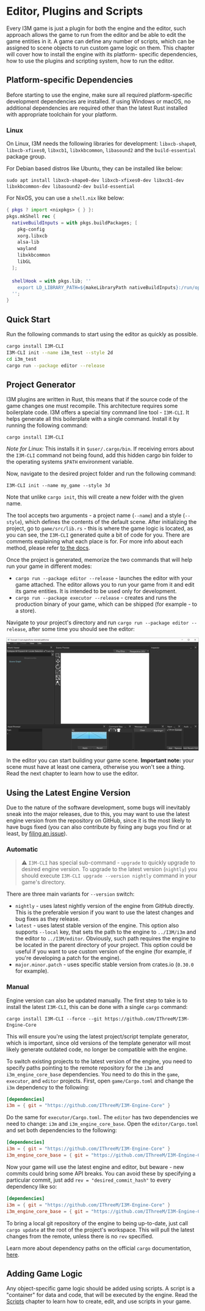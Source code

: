 # Editor, Plugins and Scripts

Every I3M game is just a plugin for both the engine and the editor, such approach allows the game to run from the
editor and be able to edit the game entities in it. A game can define any number of scripts, which can be assigned
to scene objects to run custom game logic on them. This chapter will cover how to install the engine with its platform-
specific dependencies, how to use the plugins and scripting system, how to run the editor.


## Platform-specific Dependencies

Before starting to use the engine, make sure all required platform-specific development dependencies are installed. If
using Windows or macOS, no additional dependencies are required other than the latest Rust installed with appropriate
toolchain for your platform.

### Linux

On Linux, I3M needs the following libraries for development: `libxcb-shape0`, `libxcb-xfixes0`, `libxcb1`,
`libxkbcommon`, `libasound2` and the `build-essential` package group.

For Debian based distros like Ubuntu, they can be installed like below:

```shell
sudo apt install libxcb-shape0-dev libxcb-xfixes0-dev libxcb1-dev libxkbcommon-dev libasound2-dev build-essential
```

For NixOS, you can use a `shell.nix` like below:

```nix
{ pkgs ? import <nixpkgs> { } }:
pkgs.mkShell rec {
  nativeBuildInputs = with pkgs.buildPackages; [
    pkg-config
    xorg.libxcb
    alsa-lib
    wayland
    libxkbcommon
    libGL
  ];

  shellHook = with pkgs.lib; ''
    export LD_LIBRARY_PATH=${makeLibraryPath nativeBuildInputs}:/run/opengl-driver/lib:$LD_LIBRARY_PATH
  '';
}
```

## Quick Start

Run the following commands to start using the editor as quickly as possible.

```sh
cargo install I3M-CLI
I3M-CLI init --name i3m_test --style 2d
cd i3m_test
cargo run --package editor --release
```

## Project Generator

I3M plugins are written in Rust, this means that if the source code of the game changes one must recompile.
This architecture requires some boilerplate code. I3M offers a special tiny command line tool - `I3M-CLI`. It
helps generate all this boilerplate with a single command. Install it by running the following command:

```shell
cargo install I3M-CLI
```

_Note for Linux:_ This installs it in `$user/.cargo/bin`. If receiving errors about the `I3M-CLI` command not
being found, add this hidden cargo bin folder to the operating systems `$PATH` environment variable.

Now, navigate to the desired project folder and run the following command:

```shell
I3M-CLI init --name my_game --style 3d
```

Note that unlike `cargo init`, this will create a new folder with the given name.

The tool accepts two arguments - a project name (`--name`) and a style (`--style`), which defines the contents of the default
scene. After initializing the project, go to `game/src/lib.rs` - this is where the game logic is located, as you can
see, the `I3M-CLI` generated quite a bit of code for you. There are comments explaining what each place is for. For
more info about each method, please refer [to the docs](https://docs.rs/i3m/latest/i3m/plugin/trait.Plugin.html).

Once the project is generated, memorize the two commands that will help run your game in different modes:

- `cargo run --package editor --release` - launches the editor with your game attached. The editor allows you to run your game
  from it and edit its game entities. It is intended to be used only for development.
- `cargo run --package executor --release` - creates and runs the production binary of your game, which can be shipped (for
  example - to a store).

Navigate to your project's directory and run `cargo run --package editor --release`, after some time you should see the
editor:

![editor](editor.png)

In the editor you can start building your game scene. **Important note:** your scene must have at least one camera,
otherwise you won't see a thing. Read the next chapter to learn how to use the editor.

## Using the Latest Engine Version

Due to the nature of the software development, some bugs will inevitably sneak into the major releases, due to this,
you may want to use the latest engine version from the repository on GitHub, since it is the most likely to have bugs fixed
(you can also contribute by fixing any bugs you find or at least, by [filing an issue](https://github.com/IThreeM/I3M-Engine-Core/issues)).

### Automatic

> ⚠️ `I3M-CLI` has special sub-command - `upgrade` to quickly upgrade to desired engine version. To upgrade to
> the latest version (`nightly`) you should execute `I3M-CLI upgrade --version nightly` command in your game's
> directory.

There are three main variants for `--version` switch:

- `nightly` - uses latest nightly version of the engine from GitHub directly. This is the preferable version if you want
to use the latest changes and bug fixes as they release.
- `latest` - uses latest stable version of the engine. This option also supports `--local` key, that sets the path to
the engine to `../I3M/i3m` and the editor to `../I3M/editor`. Obviously, such path requires the engine to be located
in the parent directory of your project. This option could be useful if you want to use custom version of the engine
(for example, if you're developing a patch for the engine).
- `major.minor.patch` - uses specific stable version from crates.io (`0.30.0` for example).

### Manual

Engine version can also be updated manually. The first step to take is to install the latest `I3M-CLI`, this can be done
with a single `cargo` command:

```shell
cargo install I3M-CLI --force --git https://github.com/IThreeM/I3M-Engine-Core
```

This will ensure you're using the latest project/script template generator, which is important, since old versions
of the template generator will most likely generate outdated code, no longer be compatible with the engine.

To switch existing projects to the latest version of the engine, you need to specify paths pointing to the remote repository
for the `i3m` and `i3m_engine_core_base` dependencies. You need to do this in the `game`, `executor`, and `editor` projects. First,
open `game/Cargo.toml` and change the `i3m` dependency to the following:

```toml
[dependencies]
i3m = { git = "https://github.com/IThreeM/I3M-Engine-Core" }
```

Do the same for `executor/Cargo.toml`. The `editor` has two dependencies we need to change: `i3m` and `i3m_engine_core_base`.
Open the `editor/Cargo.toml` and set both dependencies to the following:

```toml
[dependencies]
i3m = { git = "https://github.com/IThreeM/I3M-Engine-Core" }
i3m_engine_core_base = { git = "https://github.com/IThreeM/I3M-Engine-Core" }
```

Now your game will use the latest engine and editor, but beware - new commits could bring some API breaks. You can avoid these by
specifying a particular commit, just add `rev = "desired_commit_hash"` to every dependency like so:

```toml
[dependencies]
i3m = { git = "https://github.com/IThreeM/I3M-Engine-Core" }
i3m_engine_core_base = { git = "https://github.com/IThreeM/I3M-Engine-Core" }
```

To bring a local git repository of the engine to being up-to-date, just call `cargo update` at the root of the project's
workspace. This will pull the latest changes from the remote, unless there is no `rev` specified.

Learn more about dependency paths on the official `cargo` documentation,
[here](https://doc.rust-lang.org/cargo/reference/specifying-dependencies.html#specifying-dependencies-from-git-repositories).

## Adding Game Logic

Any object-specific game logic should be added using scripts. A script is a "container" for data and code, that will be
executed by the engine. Read the [Scripts](../scripting/script.md) chapter to learn how to create, edit, and use scripts in
your game.
